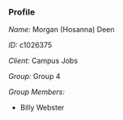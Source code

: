 
### Profile

_Name:_ Morgan (Hosanna) Deen

_ID:_ c1026375

_Client:_ Campus Jobs

_Group:_ Group 4

_Group Members:_
  - Billy Webster

